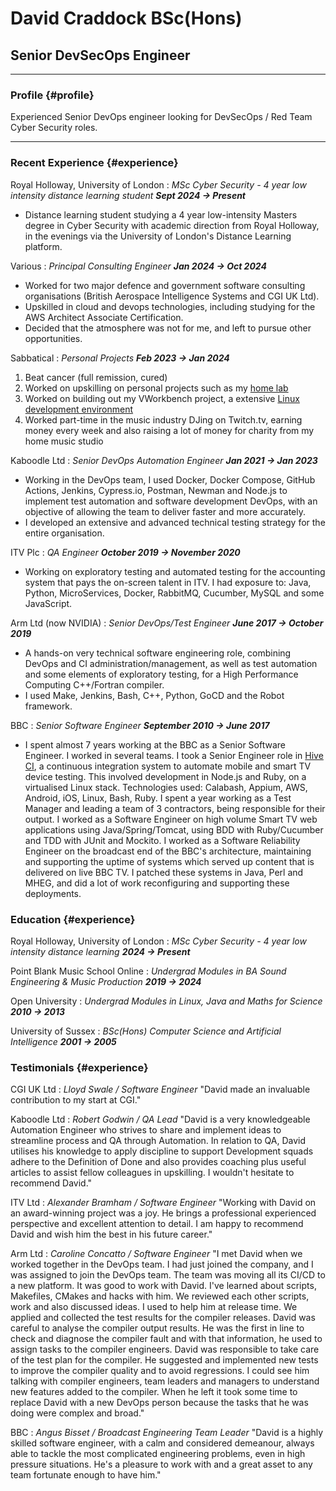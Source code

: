 # David Craddock BSc(Hons)
## Senior DevSecOps Engineer
------

### Profile {#profile}

Experienced Senior DevOps engineer looking for DevSecOps / Red Team Cyber Security roles.

------

### Recent Experience {#experience}

Royal Holloway, University of London
: *MSc Cyber Security - 4 year low intensity distance learning student*
___Sept 2024 -> Present___

* Distance learning student studying a 4 year low-intensity Masters degree in Cyber Security with academic direction from Royal Holloway, in the evenings via the University of London's Distance Learning platform.

Various
: *Principal Consulting Engineer*
___Jan 2024 -> Oct 2024___

* Worked for two major defence and government software consulting organisations (British Aerospace Intelligence Systems and CGI UK Ltd).
* Upskilled in cloud and devops technologies, including studying for the AWS Architect Associate Certification.
* Decided that the atmosphere was not for me, and left to pursue other opportunities.

Sabbatical
: *Personal Projects*
___Feb 2023 -> Jan 2024___

1) Beat cancer (full remission, cured)
2) Worked on upskilling on personal projects such as my [home lab](https://davidcraddock.net/my-home-network/)
3) Worked on building out my VWorkbench project, a extensive [Linux development environment](https://github.com/wordswords/vWorkbench.git)
4) Worked part-time in the music industry DJing on Twitch.tv, earning money every week and also raising a lot
of money for charity from my home music studio

Kaboodle Ltd
: *Senior DevOps Automation Engineer*
___Jan 2021 -> Jan 2023___

* Working in the DevOps team, I used Docker, Docker Compose, GitHub Actions, Jenkins, Cypress.io, Postman, Newman and Node.js to implement test automation and software development DevOps, with an objective of allowing the team to deliver faster and more accurately.
* I developed an extensive and advanced technical testing strategy for the entire organisation.

ITV Plc
: *QA Engineer*
___October 2019 -> November 2020___

* Working on exploratory testing and automated testing for the accounting system that pays the on-screen talent in ITV. I had exposure to: Java, Python, MicroServices, Docker, RabbitMQ, Cucumber, MySQL and some JavaScript.

Arm Ltd (now NVIDIA)
: *Senior DevOps/Test Engineer*
___June 2017 -> October 2019___

* A hands-on very technical software engineering role, combining DevOps and CI administration/management, as well as test automation and some elements of exploratory testing, for a High Performance Computing C++/Fortran compiler.
* I used Make, Jenkins, Bash, C++, Python, GoCD and the Robot framework.

BBC
: *Senior Software Engineer*
___September 2010 -> June 2017___

* I spent almost 7 years working at the BBC as a Senior Software Engineer. I worked in several teams. I took a Senior Engineer role in [Hive CI](https://github.com/bbc/hive-ci), a continuous integration system to automate mobile and smart TV device testing. This involved development in Node.js and Ruby, on a virtualised Linux stack. Technologies used: Calabash, Appium, AWS, Android, iOS, Linux, Bash, Ruby. I spent a year working as a Test Manager and leading a team of 3 contractors, being responsible for their output. I worked as a Software Engineer on high volume Smart TV web applications using Java/Spring/Tomcat, using BDD with Ruby/Cucumber and TDD with JUnit and Mockito. I worked as a Software Reliability Engineer on the broadcast end of the BBC's architecture, maintaining and supporting the uptime of systems which served up content that is delivered on live BBC TV. I patched these systems in Java, Perl and MHEG, and did a lot of work reconfiguring and supporting these deployments.

### Education {#experience}

Royal Holloway, University of London
: *MSc Cyber Security - 4 year low intensity distance learning*
___2024 -> Present___

Point Blank Music School Online
: *Undergrad Modules in BA Sound Engineering & Music Production*
___2019 -> 2024___

Open University
: *Undergrad Modules in Linux, Java and Maths for Science*
___2010 -> 2013___

University of Sussex
: *BSc(Hons) Computer Science and Artificial Intelligence*
___2001 -> 2005___


### Testimonials {#experience}

CGI UK Ltd
: *Lloyd Swale / Software Engineer*
"David made an invaluable contribution to my start at CGI."

Kaboodle Ltd
: *Robert Godwin / QA Lead*
"David is a very knowledgeable Automation Engineer who strives to share and implement ideas to streamline process and QA through Automation. In relation to QA, David utilises his knowledge to apply discipline to support Development squads adhere to the Definition of Done and also provides coaching plus useful articles to assist fellow colleagues in upskilling. I wouldn't hesitate to recommend David."

ITV Ltd
: *Alexander Bramham / Software Engineer*
"Working with David on an award-winning project was a joy. He brings a
professional experienced perspective and excellent attention to detail. I am
happy to recommend David and wish him the best in his future career."

Arm Ltd
: *Caroline Concatto / Software Engineer*
"I met David when we worked together in the DevOps team. I had just joined the company, and I was assigned to join the DevOps team. The team was moving all its CI/CD to a new platform. It was good to work with David. I've learned about
scripts, Makefiles, CMakes and hacks with him. We reviewed each other scripts, work and also discussed ideas. I used to help him at release time. We applied and collected the test results for the compiler releases. David was careful to
analyse the compiler output results. He was the first in line to check and diagnose the compiler fault and with that information, he used to assign tasks to the compiler engineers. David was responsible to take care of the test plan
for the compiler. He suggested and implemented new tests to improve the compiler quality and to avoid regressions. I could see him talking with compiler engineers, team leaders and managers to understand new features added to the compiler. When he left it took some time to replace David with a new DevOps person because the tasks that he was doing were complex and broad."

BBC
: *Angus Bisset / Broadcast Engineering Team Leader*
"David is a highly skilled software engineer, with a calm and considered demeanour, always able to tackle the most complicated engineering problems, even in high pressure situations. He's a pleasure to work with and a great asset to any team fortunate enough to have him."

